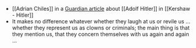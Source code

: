 - [[Adrian Chiles]] in a [Guardian article](https://www.theguardian.com/commentisfree/2024/apr/24/everyone-laughed-at-hitler-in-the-1920s-a-century-on-are-we-making-the-same-mistake?CMP=Share_AndroidApp_Other) about [[Adolf Hitler]] in [[Kershaw - Hitler]]
- It makes no difference whatever whether they laugh at us or revile us … whether they represent us as clowns or criminals; the main thing is that they mention us, that they concern themselves with us again and again …